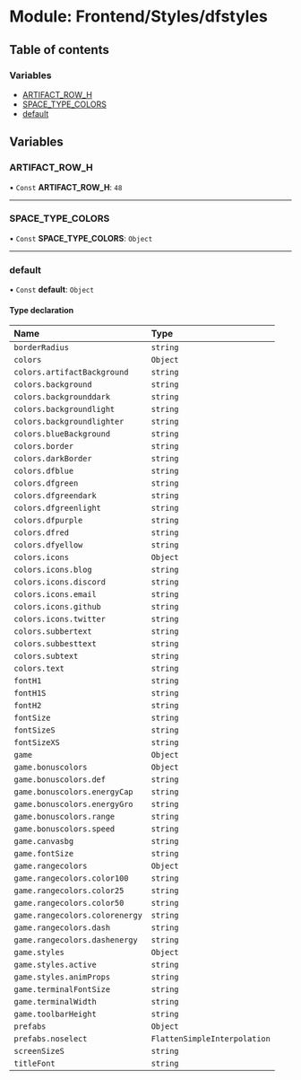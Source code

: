 # Module: Frontend/Styles/dfstyles

## Table of contents

### Variables

- [ARTIFACT_ROW_H](Frontend_Styles_dfstyles.md#artifact_row_h)
- [SPACE_TYPE_COLORS](Frontend_Styles_dfstyles.md#space_type_colors)
- [default](Frontend_Styles_dfstyles.md#default)

## Variables

### ARTIFACT_ROW_H

• `Const` **ARTIFACT_ROW_H**: `48`

---

### SPACE_TYPE_COLORS

• `Const` **SPACE_TYPE_COLORS**: `Object`

---

### default

• `Const` **default**: `Object`

#### Type declaration

| Name                           | Type                         |
| :----------------------------- | :--------------------------- |
| `borderRadius`                 | `string`                     |
| `colors`                       | `Object`                     |
| `colors.artifactBackground`    | `string`                     |
| `colors.background`            | `string`                     |
| `colors.backgrounddark`        | `string`                     |
| `colors.backgroundlight`       | `string`                     |
| `colors.backgroundlighter`     | `string`                     |
| `colors.blueBackground`        | `string`                     |
| `colors.border`                | `string`                     |
| `colors.darkBorder`            | `string`                     |
| `colors.dfblue`                | `string`                     |
| `colors.dfgreen`               | `string`                     |
| `colors.dfgreendark`           | `string`                     |
| `colors.dfgreenlight`          | `string`                     |
| `colors.dfpurple`              | `string`                     |
| `colors.dfred`                 | `string`                     |
| `colors.dfyellow`              | `string`                     |
| `colors.icons`                 | `Object`                     |
| `colors.icons.blog`            | `string`                     |
| `colors.icons.discord`         | `string`                     |
| `colors.icons.email`           | `string`                     |
| `colors.icons.github`          | `string`                     |
| `colors.icons.twitter`         | `string`                     |
| `colors.subbertext`            | `string`                     |
| `colors.subbesttext`           | `string`                     |
| `colors.subtext`               | `string`                     |
| `colors.text`                  | `string`                     |
| `fontH1`                       | `string`                     |
| `fontH1S`                      | `string`                     |
| `fontH2`                       | `string`                     |
| `fontSize`                     | `string`                     |
| `fontSizeS`                    | `string`                     |
| `fontSizeXS`                   | `string`                     |
| `game`                         | `Object`                     |
| `game.bonuscolors`             | `Object`                     |
| `game.bonuscolors.def`         | `string`                     |
| `game.bonuscolors.energyCap`   | `string`                     |
| `game.bonuscolors.energyGro`   | `string`                     |
| `game.bonuscolors.range`       | `string`                     |
| `game.bonuscolors.speed`       | `string`                     |
| `game.canvasbg`                | `string`                     |
| `game.fontSize`                | `string`                     |
| `game.rangecolors`             | `Object`                     |
| `game.rangecolors.color100`    | `string`                     |
| `game.rangecolors.color25`     | `string`                     |
| `game.rangecolors.color50`     | `string`                     |
| `game.rangecolors.colorenergy` | `string`                     |
| `game.rangecolors.dash`        | `string`                     |
| `game.rangecolors.dashenergy`  | `string`                     |
| `game.styles`                  | `Object`                     |
| `game.styles.active`           | `string`                     |
| `game.styles.animProps`        | `string`                     |
| `game.terminalFontSize`        | `string`                     |
| `game.terminalWidth`           | `string`                     |
| `game.toolbarHeight`           | `string`                     |
| `prefabs`                      | `Object`                     |
| `prefabs.noselect`             | `FlattenSimpleInterpolation` |
| `screenSizeS`                  | `string`                     |
| `titleFont`                    | `string`                     |
